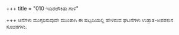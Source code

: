 +++
title = "010 ಇದಿರಲೌಕಿತು ಗಾಳಿ"

+++
ಆನೆಗಳು ಮುಗ್ಗರಿಸುವುದೇ ಮುಂತಾಗಿ ಈ ಷಟ್ಪದಿಯಲ್ಲಿ ಹೇಳಿರುವ ಘಟನೆಗಳು ಉತ್ಪಾತ-ಅಪಶಕುನ ಸೂಚಕಗಳು.